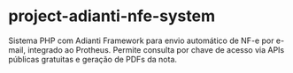 # project-adianti-nfe-system
Sistema PHP com Adianti Framework para envio automático de NF-e por e-mail, integrado ao Protheus. Permite consulta por chave de acesso via APIs públicas gratuitas e geração de PDFs da nota.
